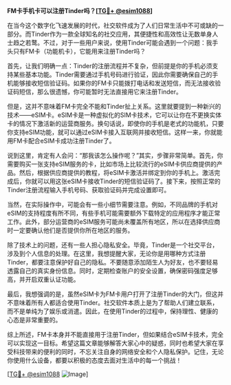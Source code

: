 **FM卡手机卡可以注册Tinder吗？[[TG💪+ @esim1088](https://t.me/s/esim1088)]**

在当今这个数字化飞速发展的时代，社交软件成为了人们日常生活中不可或缺的一部分。而Tinder作为一款全球知名的社交应用，其便捷性和高效性让无数单身人士趋之若鹜。不过，对于一些用户来说，使用Tinder可能会遇到一个问题：我手头只有FM卡（功能机卡），它能用来注册Tinder吗？

首先，让我们明确一点：Tinder的注册流程并不复杂，但前提是你的手机必须支持某些基本功能。Tinder需要通过手机号码进行验证，因此你需要确保自己的手机能够接收短信验证码。如果你的FM卡只能拨打电话和发送短信，而无法接收验证码短信，那么很遗憾，你可能暂时无法直接用它来注册Tinder。

但是，这并不意味着FM卡完全不能和Tinder扯上关系。这里就要提到一种新兴的技术——eSIM卡。eSIM卡是一种虚拟化的SIM卡技术，它可以让你在不更换实体卡的情况下激活新的运营商服务。换句话说，即使你的手机是老式的功能机，只要你支持eSIM功能，就可以通过eSIM卡接入互联网并接收短信。这样一来，你就能用FM卡配合eSIM卡成功注册Tinder了。

说到这里，肯定有人会问：“那我该怎么操作呢？”其实，步骤非常简单。首先，你需要购买一张支持eSIM服务的卡，比如市场上比较流行的eSIM卡供应商提供的产品。然后，根据供应商提供的教程，将eSIM卡激活并绑定到你的手机上。激活完成后，你就可以用这张eSIM卡接收Tinder的短信验证码了。接下来，按照正常的Tinder注册流程输入手机号码、获取验证码并完成设置即可。

当然，在实际操作中，可能会有一些小细节需要注意。例如，不同品牌的手机对eSIM的支持程度有所不同，有些手机可能需要额外下载特定的应用程序才能正常工作。此外，部分运营商的eSIM服务可能尚未覆盖所有地区，所以在选择供应商时一定要确认他们是否提供你所在地区的服务。

除了技术上的问题，还有一些人担心隐私安全。毕竟，Tinder是一个社交平台，涉及到个人信息的处理。在这里，我想提醒大家，无论你是用哪种方式注册Tinder，都要注意保护好自己的隐私。不要随意添加陌生人为好友，也不要轻易透露自己的真实身份信息。同时，定期检查账户的安全设置，确保密码强度足够高，并开启双重认证功能。

最后，我想强调的是，虽然eSIM卡为FM卡用户打开了注册Tinder的大门，但这并不意味着所有人都适合使用Tinder。社交软件本质上是为了帮助人们建立联系，而不是单纯为了娱乐或消遣。因此，在使用Tinder的过程中，保持理性、健康的心态是非常重要的。

综上所述，FM卡本身并不能直接用于注册Tinder，但如果结合eSIM卡技术，完全可以实现这一目标。希望这篇文章能够解答大家心中的疑惑，同时也希望大家在享受科技带来的便利的同时，不忘关注自身的网络安全和个人隐私保护。记住，无论你使用什么设备，都要以积极的态度去面对生活中的每一个挑战！

[[TG💪+ @esim1088](https://t.me/s/esim1088) ![Image](https://i.postimg.cc/4NQfJmqS/Snipaste-2025-05-13-00-14-12.png)]